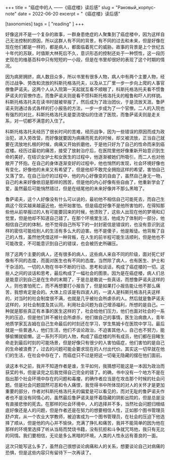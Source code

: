 +++
title = "癌症中的人 ——《癌症楼》读后感"
slug = "Раковый_корпус-note"
date = 2022-06-20
excerpt = "《癌症楼》读后感"

[taxonomies]
tags = [ "reading" ]
+++

好像这并不是一个复杂的故事，一群身患绝症的人聚集到了癌症楼中，因为这样自己无法控制的原因，所以这群人有不同的背景，有不同的过去和未来，但是好像在现在他们都是一样的，都是病人，都面临着死亡的威胁。故事的背景是上个世纪五十年代的苏联，时值斯大林死后不久，意识形态的控制还处于一种惯性，这一段历史现在的维基百科中只有短短的一小段，但是在书里却很好的表现了这个时期的情况。

因为病房拥挤，病人数目众多，所以书里有很多人物，病人中有两个主要人物，经历过战争、劳改和流放的科斯托格洛托夫，以及从工厂里一步一步向上爬的人事官僚鲁萨诺夫。这两个人从入院第一天起就互看不顺眼了，科斯托格洛托夫看不惯鲁萨诺夫的官僚作态，而鲁萨诺夫则是看不惯科斯托格洛托夫的粗鲁和吓人的样貌。科斯托格洛托夫在读书时就被举报了，然后成为了政治团伙，于是流放天涯。鲁萨诺夫则通过各式各样的打小报告的方法，一步一步成为了一个官僚。二人的入院也有强烈的对比，科斯托格洛托夫是耍流氓似的住进了医院，而鲁萨诺夫则是走关系，对一切都不满意的入住了。

科斯托格洛托夫经历了很长时间的苦难，经历战争，因为一些错误的原因而成为政治犯，进入劳改营，而好像就要因为病痛而死去的时候，却又被流放，正当自己就要在流放地扎根的时候，病痛又开始折磨他，于是他只好为了自己的性命而来到癌症楼。经历过最初的痛苦，接受了放射治疗后，在医院里他好像重新开始意识到生命的美好，在结识女护士和女医生的过程中，他逐渐被她们所吸引，而二人也对他敞开了怀抱。在自己的身体逐渐变好的过程中，他也悄然的发现，社会环境好像也有变化，好像他的未来又有希望了，但是他却不敢完全拥抱这样的希望，害怕自己又落了空。在自己治疗的过程中，他的内心好像变的自由了，虽然自己身无一物，自己的未来好像依旧是那样的困苦，但是他的内心好像有些自由了，他重新学会了爱，虽然最后可能悄然错过，但是在结尾他的未来好像并不那么黑暗了。

鲁萨诺夫，这个人好像没有什么可以说的，最初他不相信自己可能死去，而自己生病这个现实越来越逼近他，他开始害怕。但是癌症好像不是他所害怕的，在得知那些他从前举报过的人有可能要回来的时候，他溃败了，这些人出现在他的梦境和幻觉里，但是他却不知道自己错了。在那个环境里生活，他成为了体制的一部分，他相信自己的的体制，他不觉得自己所写下的一封封密信是错误的，也没有意识到这样的密信可能给别人的生活有多么大的迫害。他不是傻子，他是叛徒。他背叛了自己的人性，虽然他凭借这样一种背叛，在人生的前半程可能生活顺利，但是他也不可能改变，不可能意识到自己的错误，也会被历史所碾压。

除了这两个主要的病人，还有很多的病人，这些病人来自不同的阶级，面对死亡好像有不同的态度，而面对医生也有不同的态度。当然除了病人，也有医生、护士和干杂活的。一切的人物在书中不断的行动、思考和谈话，构成了癌症楼的一切。这些人之间的谈话和思考，最后构成了一幅社会的图景。因为是在癌症楼，病人们总是能意识到自己是在生命的末期了，于是总是敢说一些真话，而想鲁萨诺夫这样的人，则也害怕死亡，而不再想要打小报告了，但是如果打小报告能让他不那么痛苦，我想肯定是会的。大体上应该是有四波人的，一波人是科斯托格洛托夫这样的，对当时的社会制度很不满，也就是几乎被社会所虐杀的人。然后就是鲁萨诺夫这样的，对社会制度及其认同，利用社会问题为自己增添福利，所想的是自己。一种就是那些真正有本事的医生这样的了，社会给他们压力，他们也面对社会的一系列的压迫，但是他们并不被社会所虐杀，他们做自己的事情，医生治病救人，青年地质学家瓦吉姆在自己生命最后的时刻还在学习，学生焦姆卡在医院中学习。最后就是一些普通人，他们生活，他们不谈论政治，不迫害其他人，自己也不努力，能够偷懒就偷懒。这一系列不同的人物，构成了癌症楼的所有成员，他们都在目睹生命走到最后时刻的可能场景，但是好像只有很少的人害怕癌症，他们害怕的是自己的生命被浪费了，过去的问题可能会要求现在的人付出代价。其实这一切早就在他们的生活，在社会中存在了，而癌症只不过是把这一切毫无隐藏的摆在他们面前。

读这本书之前，我并不知道作者是谁，生平如何，我猜想可能这是一本因为政治而获奖的书，但是读完之后我觉得自己完全的错了。的确，书中没有一个地方不是在指出那个社会环境中存在的问题和毒瘤，的确作者应当是在攻击那个时候的社会问题。但是社会问题固然可恶和令人痛恨，我觉得书中所体现的对人的关怀才是更加重要的部分，作者对科斯托格洛托夫的偏爱是可以看见的，而对无耻的鲁萨诺夫作者也不是没有同情心的，虽然最后鲁萨诺夫是怀着隐藏的阴影出院的，但是总是没有直接悲惨的死去。在那样的社会环境中，人的选择并不多，当然社会问题归根结底好像还是人的问题，但是作者还是在努力的想要相信人性，正如那个图书管理员舒卢宾，从一个农业大学教师，被迫害成为一个图书管理员，在社会的压迫下他选择了顺从，但是他的内心并不愉快，充满了挣扎和痛苦，我并不能简单的因为他在那样的环境里选择了听从当局而焚烧书籍，没有抗拒和斗争就咒骂他，我只有无比的同情。我们要相信，无论是多么黑暗的环境，人类的人性永远有善良的一面。

这次只能写这么多了，虽然自己很想谈论病痛和人的关系，想要谈论自己对病痛的恐惧，但是这些内容只有留待下一次再读了。